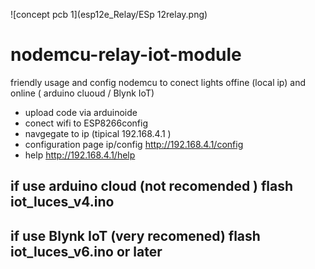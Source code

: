 ![concept pcb 1](esp12e_Relay/ESp 12relay.png)

# nodemcu-relay-iot-module
friendly usage and config nodemcu to conect lights offine (local ip) and online ( arduino cluoud / Blynk IoT)

- upload code via arduinoide
- conect wifi to ESP8266config
- navgegate to ip (tipical 192.168.4.1 )
- configuration page ip/config http://192.168.4.1/config
- help http://192.168.4.1/help


if use arduino cloud (not recomended ) flash iot_luces_v4.ino 
-
if use Blynk IoT (very recomened) flash iot_luces_v6.ino or later 
-
